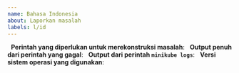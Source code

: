 ```yaml
---
name: Bahasa Indonesia
about: Laporkan masalah
labels: l/id
---
```

<!-- Gunakan template ini saat melaporkan masalah, dengan memberikan informasi sebanyak mungkin. Jika hal ini tidak dilakukan, respons terhadap laporan dapat menjadi tertunda. Terima kasih. -->
 
**Perintah yang diperlukan untuk merekonstruksi masalah**:
 
**Output penuh dari perintah yang gagal**:
 
**Output dari perintah `minikube logs`**:
 
**Versi sistem operasi yang digunakan**:
